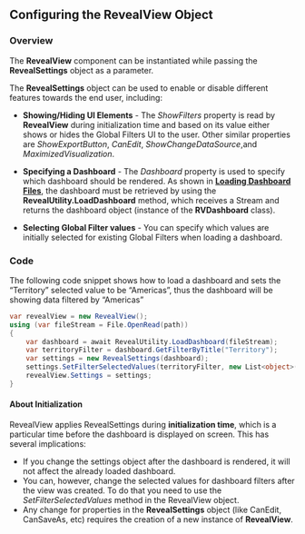 ## Configuring the RevealView Object

### Overview

The __RevealView__ component can
be instantiated while passing the __RevealSettings__ object as
a parameter.

The __RevealSettings__
object can be used to enable or disable different features towards the
end user, including:
  - **Showing/Hiding UI Elements** - The *ShowFilters* property is read
    by __RevealView__ during
    initialization time and based on its value either shows or hides the
    Global Filters UI to the user. Other similar properties are
    *ShowExportButton*, *CanEdit*, *ShowChangeDataSource*,and
    *MaximizedVisualization*.

  - **Specifying a Dashboard** - The *Dashboard* property is used to
    specify which dashboard should be rendered. As shown in [**Loading Dashboard Files**](loading-dashboards.md), the dashboard must
    be retrieved by using the
    __RevealUtility.LoadDashboard__
    method, which receives a Stream and returns the dashboard object
    (instance of the **RVDashboard** class).

  - **Selecting Global Filter values** - You can specify which values
    are initially selected for existing Global Filters when loading a
    dashboard.

### Code

The following code snippet shows how to load a dashboard and sets the
“Territory” selected value to be “Americas”, thus the dashboard will
be showing data filtered by “Americas”

``` csharp
var revealView = new RevealView();
using (var fileStream = File.OpenRead(path))
{
    var dashboard = await RevealUtility.LoadDashboard(fileStream);
    var territoryFilter = dashboard.GetFilterByTitle("Territory");
    var settings = new RevealSettings(dashboard);
    settings.SetFilterSelectedValues(territoryFilter, new List<object>() { "Americas" });
    revealView.Settings = settings;
}
```

#### About Initialization

RevealView applies RevealSettings during **initialization time**, which
is a particular time before the dashboard is displayed on screen. This
has several implications:

  - If you change the settings object after the dashboard is rendered,
    it will not affect the already loaded dashboard.
  - You can, however, change the selected values for dashboard filters
    after the view was created. To do that you need to use the
    *SetFilterSelectedValues* method in the RevealView object.
  - Any change for properties in the
    __RevealSettings__
    object (like CanEdit, CanSaveAs, etc) requires the creation of a new
    instance of __RevealView__.
